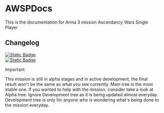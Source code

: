 # AWSPDocs

This is the documentation for Arma 3 mission Ascendancy Wars Single Player

## Changelog
[![Static Badge](https://img.shields.io/badge/version-1.5.1-teal?style=plastic&logo=github&labelColor=black)](CHANGELOG.md)  
[![Static Badge](https://img.shields.io/badge/Alpha-1.7.5a-teal?style=plastic&logo=github&labelColor=black)](AlphaChangelog.md)  

> [!IMPORTANT]
> This mission is still in alpha stages and in active development, the final result won't be the same as what you see currently. Main tree is the most stable one. If you wanted to help with the mission, consider take a look at Alpha tree. Ignore Development tree as it is being updated almost everyday. Development tree is only for anyone who is wondering what's being done to the mission everyday.

